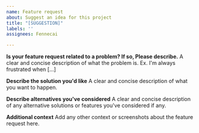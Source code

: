 ```yaml
---
name: Feature request
about: Suggest an idea for this project
title: "[SUGGESTION]"
labels: ''
assignees: Fennecai

---
```


**Is your feature request related to a problem? If so, Please describe.**
A clear and concise description of what the problem is. Ex. I'm always frustrated when [...]

**Describe the solution you'd like**
A clear and concise description of what you want to happen.

**Describe alternatives you've considered**
A clear and concise description of any alternative solutions or features you've considered if any.

**Additional context**
Add any other context or screenshots about the feature request here.
